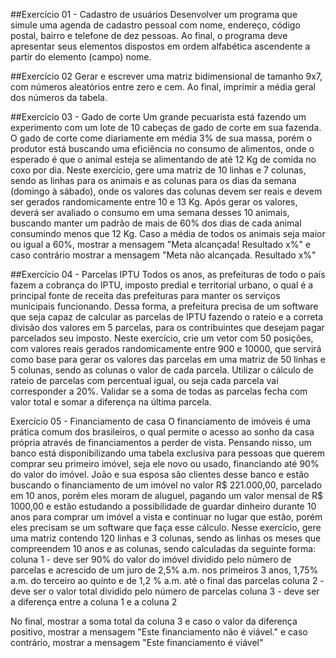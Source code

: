 ##Exercício 01 - Cadastro de usuários
Desenvolver um programa que simule uma agenda de cadastro pessoal com nome, endereço, código postal, bairro e telefone de dez pessoas. 
Ao final, o programa deve apresentar seus elementos dispostos em ordem alfabética ascendente a partir do elemento (campo) nome.


##Exercício 02 
Gerar e escrever uma matriz bidimensional de tamanho 9x7, com números aleatórios entre zero e cem. Ao final, imprimir a média geral dos números da tabela.

##Exercício 03 - Gado de corte
Um grande pecuarista está fazendo um experimento com um lote de 10 cabeças de gado de corte em sua fazenda. O gado de corte come diariamente em média 3% de sua massa, porém o produtor está buscando uma eficiência no consumo de alimentos, onde o esperado é que o animal esteja se alimentando de até 12 Kg de comida no coxo por dia. 
Neste exercício, gere uma matriz de 10 linhas e 7 colunas, sendo as linhas para os animais e as colunas para os dias da semana (domingo à sábado), onde os valores das colunas devem ser reais e devem ser gerados randomicamente entre 10 e 13 Kg. Após gerar os valores, deverá ser avaliado o consumo em uma semana desses 10 animais, buscando manter um padrão de mais de 60% dos dias de cada animal consumindo menos que 12 Kg. Caso a média de todos os animais seja maior ou igual a 60%, mostrar a mensagem "Meta alcançada! Resultado x%" e caso contrário mostrar a mensagem "Meta não alcançada. Resultado x%"

##Exercício 04 - Parcelas IPTU
Todos os anos, as prefeituras de todo o país fazem a cobrança do IPTU, imposto predial e territorial urbano, o qual é a principal fonte de receita das prefeituras para manter os serviços municipais funcionando. Dessa forma, a prefeitura precisa de um software que seja capaz de calcular as parcelas de IPTU fazendo o rateio e a correta divisão dos valores em 5 parcelas, para os contribuintes que desejam pagar parcelados seu imposto. Neste exercício, crie um vetor com 50 posições, com valores reais gerados randomicamente entre 900 e 10000, que servirá como base para gerar os valores das parcelas em uma matriz de 50 linhas e 5 colunas, sendo as colunas o valor de cada parcela. Utilizar o cálculo de rateio de parcelas com percentual igual, ou seja cada parcela vai corresponder a 20%. Validar se a soma de todas as parcelas fecha com valor total e somar a diferença na última parcela.


Exercício 05 - Financiamento de casa
O financiamento de imóveis é uma prática comum dos brasileiros, o qual permite o acesso ao sonho da casa própria através de financiamentos a perder de vista. Pensando nisso, um banco está disponibilizando uma tabela exclusiva para pessoas que querem comprar seu primeiro imóvel, seja ele novo ou usado, financiando até 90% do valor do imóvel.
João e sua esposa são clientes desse banco e estão buscando o financiamento de um imóvel no valor R$ 221.000,00, parcelado em 10 anos, porém eles moram de aluguel, pagando um valor mensal de R$ 1000,00 e estão estudando a possibilidade de guardar dinheiro durante 10 anos para comprar um imóvel a vista e continuar no lugar que estão, porém eles precisam se um software que faça esse cálculo. 
Nesse exercício, gere uma matriz contendo 120 linhas e 3 colunas, sendo as linhas os meses que compreendem 10 anos e as colunas, sendo calculadas da seguinte forma:
coluna 1 - deve ser 90% do valor do imóvel dividido pelo número de parcelas e acrescido de um juro de 2,5% a.m. nos primeiros 3 anos, 1,75% a.m. do terceiro ao quinto e de 1,2 % a.m. até o final das parcelas
coluna 2 - deve ser o valor total dividido pelo número de parcelas
coluna 3 - deve ser a diferença entre a coluna 1 e a coluna 2

No final, mostrar a soma total da coluna 3 e caso o valor da diferença positivo, mostrar a mensagem "Este financiamento não é viável." e caso contrário, mostrar a mensagem "Este financiamento é viável"

